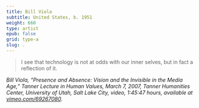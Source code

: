 ```yaml
---
title: Bill Viola
subtitle: United States, b. 1951
weight: 660
type: artist
epub: false
grid: type-a
slug: .
---
```


>I see that technology is not at odds with our inner selves, but in fact a reflection of it.

<cite>Bill Viola, “Presence and Absence: Vision and the Invisible in the Media Age,” *Tanner Lecture in Human Values*, March 7, 2007, Tanner Humanities Center, University of Utah, Salt Lake City, video, 1:45:47 hours, available at [vimeo.com/69267080](https://vimeo.com/69267080).</cite>
